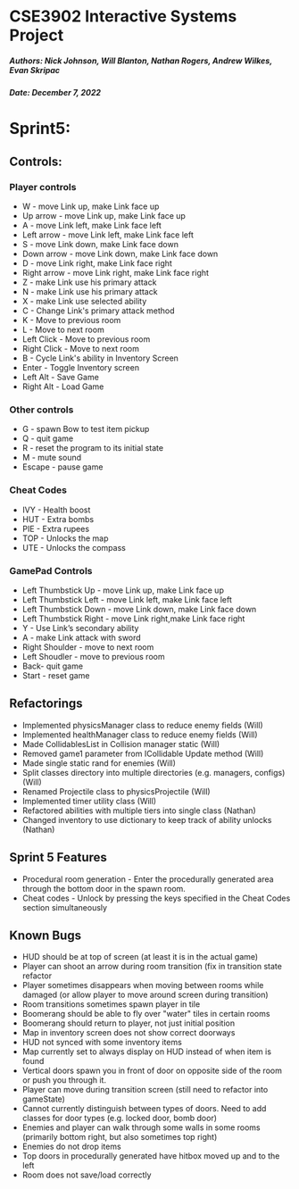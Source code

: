 # CSE3902 Interactive Systems Project
##### Authors: Nick Johnson, Will Blanton, Nathan Rogers, Andrew Wilkes, Evan Skripac
##### Date: December 7, 2022

# Sprint5:

## Controls:
### Player controls
* W - move Link up, make Link face up
* Up arrow - move Link up, make Link face up
* A - move Link left, make Link face left
* Left arrow - move Link left, make Link face left
* S - move Link down, make Link face down
* Down arrow - move Link down, make Link face down
* D - move Link right, make Link face right
* Right arrow - move Link right, make Link face right
* Z - make Link use his primary attack
* N - make Link use his primary attack
* X - make Link use selected ability
* C - Change Link's primary attack method
* K - Move to previous room
* L - Move to next room
* Left Click - Move to previous room
* Right Click - Move to next room
* B - Cycle Link's ability in Inventory Screen
* Enter - Toggle Inventory screen
* Left Alt - Save Game
* Right Alt - Load Game

### Other controls
* G - spawn Bow to test item pickup
* Q - quit game
* R - reset the program to its initial state
* M - mute sound
* Escape - pause game

### Cheat Codes
* IVY - Health boost
* HUT - Extra bombs
* PIE - Extra rupees
* TOP - Unlocks the map
* UTE - Unlocks the compass

### GamePad Controls
* Left Thumbstick Up - move Link up, make Link face up
* Left Thumbstick Left - move Link left, make Link face left
* Left Thumbstick Down - move Link down, make Link face down
* Left Thumbstick Right - move Link right,make Link face right
* Y - Use Link’s secondary ability
* A - make Link attack with sword
* Right Shoulder - move to next room
* Left Shoudler - move to previous room
* Back- quit game
* Start - reset game

## Refactorings
* Implemented physicsManager class to reduce enemy fields (Will)
* Implemented healthManager class to reduce enemy fields (Will)
* Made CollidablesList in Collision manager static (Will)
* Removed game1 parameter from ICollidable Update method (Will)
* Made single static rand for enemies (Will)
* Split classes directory into multiple directories (e.g. managers, configs) (Will)
* Renamed Projectile class to physicsProjectile (Will)
* Implemented timer utility class (Will)
* Refactored abilities with multiple tiers into single class (Nathan)
* Changed inventory to use dictionary to keep track of ability unlocks (Nathan)

## Sprint 5 Features
* Procedural room generation - Enter the procedurally generated area through the bottom door in the spawn room.
* Cheat codes - Unlock by pressing the keys specified in the Cheat Codes section simultaneously

## Known Bugs
* HUD should be at top of screen (at least it is in the actual game)
* Player can shoot an arrow during room transition (fix in transition state refactor
* Player sometimes disappears when moving between rooms while damaged (or allow player to move around screen during transition)
* Room transitions sometimes spawn player in tile
* Boomerang should be able to fly over "water" tiles in certain rooms
* Boomerang should return to player, not just initial position
* Map in inventory screen does not show correct doorways
* HUD not synced with some inventory items
* Map currently set to always display on HUD instead of when item is found
* Vertical doors spawn you in front of door on opposite side of the room or push you through it.
* Player can move during transition screen (still need to refactor into gameState)
* Cannot currently distinguish between types of doors. Need to add classes for door types (e.g. locked door, bomb door)
* Enemies and player can walk through some walls in some rooms (primarily bottom right, but also sometimes top right)
* Enemies do not drop items
* Top doors in procedurally generated have hitbox moved up and to the left
* Room does not save/load correctly
